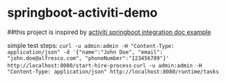 # springboot-activiti-demo
##this project is inspired by [activiti springboot integration doc example](http://activiti.org/userguide/index.html#springSpringBoot)

simple test steps:
```curl -u admin:admin -H "Content-Type: application/json" -d '{"name":"John Doe", "email": "john.doe@alfresco.com", "phoneNumber":"123456789"}' http://localhost:8080/start-hire-process```
```curl -u admin:admin -H "Content-Type: application/json" http://localhost:8080/runtime/tasks```
